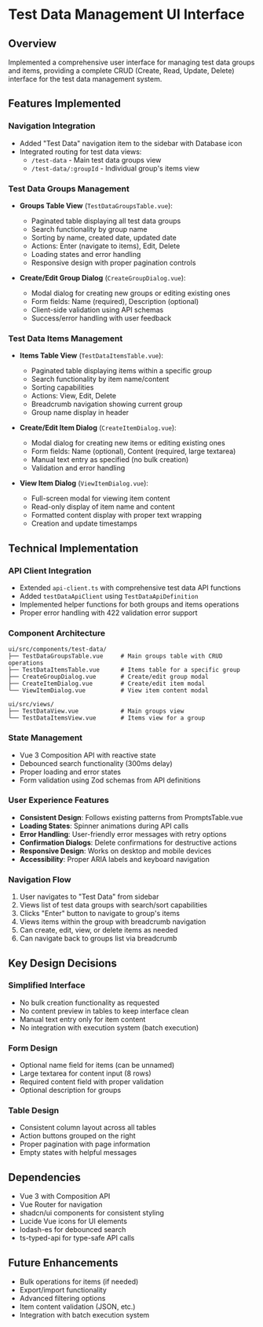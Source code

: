 # Test Data Management UI Interface

## Overview

Implemented a comprehensive user interface for managing test data groups and items, providing a complete CRUD (Create, Read, Update, Delete) interface for the test data management system.

## Features Implemented

### Navigation Integration
- Added "Test Data" navigation item to the sidebar with Database icon
- Integrated routing for test data views:
  - `/test-data` - Main test data groups view
  - `/test-data/:groupId` - Individual group's items view

### Test Data Groups Management
- **Groups Table View** (`TestDataGroupsTable.vue`):
  - Paginated table displaying all test data groups
  - Search functionality by group name
  - Sorting by name, created date, updated date
  - Actions: Enter (navigate to items), Edit, Delete
  - Loading states and error handling
  - Responsive design with proper pagination controls

- **Create/Edit Group Dialog** (`CreateGroupDialog.vue`):
  - Modal dialog for creating new groups or editing existing ones
  - Form fields: Name (required), Description (optional)
  - Client-side validation using API schemas
  - Success/error handling with user feedback

### Test Data Items Management
- **Items Table View** (`TestDataItemsTable.vue`):
  - Paginated table displaying items within a specific group
  - Search functionality by item name/content
  - Sorting capabilities
  - Actions: View, Edit, Delete
  - Breadcrumb navigation showing current group
  - Group name display in header

- **Create/Edit Item Dialog** (`CreateItemDialog.vue`):
  - Modal dialog for creating new items or editing existing ones
  - Form fields: Name (optional), Content (required, large textarea)
  - Manual text entry as specified (no bulk creation)
  - Validation and error handling

- **View Item Dialog** (`ViewItemDialog.vue`):
  - Full-screen modal for viewing item content
  - Read-only display of item name and content
  - Formatted content display with proper text wrapping
  - Creation and update timestamps

## Technical Implementation

### API Client Integration
- Extended `api-client.ts` with comprehensive test data API functions
- Added `testDataApiClient` using `TestDataApiDefinition`
- Implemented helper functions for both groups and items operations
- Proper error handling with 422 validation error support

### Component Architecture
```
ui/src/components/test-data/
├── TestDataGroupsTable.vue     # Main groups table with CRUD operations
├── TestDataItemsTable.vue      # Items table for a specific group
├── CreateGroupDialog.vue       # Create/edit group modal
├── CreateItemDialog.vue        # Create/edit item modal
└── ViewItemDialog.vue          # View item content modal

ui/src/views/
├── TestDataView.vue            # Main groups view
└── TestDataItemsView.vue       # Items view for a group
```

### State Management
- Vue 3 Composition API with reactive state
- Debounced search functionality (300ms delay)
- Proper loading and error states
- Form validation using Zod schemas from API definitions

### User Experience Features
- **Consistent Design**: Follows existing patterns from PromptsTable.vue
- **Loading States**: Spinner animations during API calls
- **Error Handling**: User-friendly error messages with retry options
- **Confirmation Dialogs**: Delete confirmations for destructive actions
- **Responsive Design**: Works on desktop and mobile devices
- **Accessibility**: Proper ARIA labels and keyboard navigation

### Navigation Flow
1. User navigates to "Test Data" from sidebar
2. Views list of test data groups with search/sort capabilities
3. Clicks "Enter" button to navigate to group's items
4. Views items within the group with breadcrumb navigation
5. Can create, edit, view, or delete items as needed
6. Can navigate back to groups list via breadcrumb

## Key Design Decisions

### Simplified Interface
- No bulk creation functionality as requested
- No content preview in tables to keep interface clean
- Manual text entry only for item content
- No integration with execution system (batch execution)

### Form Design
- Optional name field for items (can be unnamed)
- Large textarea for content input (8 rows)
- Required content field with proper validation
- Optional description for groups

### Table Design
- Consistent column layout across all tables
- Action buttons grouped on the right
- Proper pagination with page information
- Empty states with helpful messages

## Dependencies
- Vue 3 with Composition API
- Vue Router for navigation
- shadcn/ui components for consistent styling
- Lucide Vue icons for UI elements
- lodash-es for debounced search
- ts-typed-api for type-safe API calls

## Future Enhancements
- Bulk operations for items (if needed)
- Export/import functionality
- Advanced filtering options
- Item content validation (JSON, etc.)
- Integration with batch execution system
